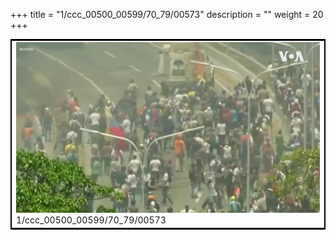 +++
title = "1/ccc_00500_00599/70_79/00573"
description = ""
weight = 20
+++

<table style="border:2px solid black;max-width:800px;max-height:800px;" 
><tr><td>
<img class="center-fit-jpg"
src="/jpg_/aaa_20190430_NxaOmWaI8sI_00572.jpg">
1/ccc_00500_00599/70_79/00573
</img></td></tr></table>
